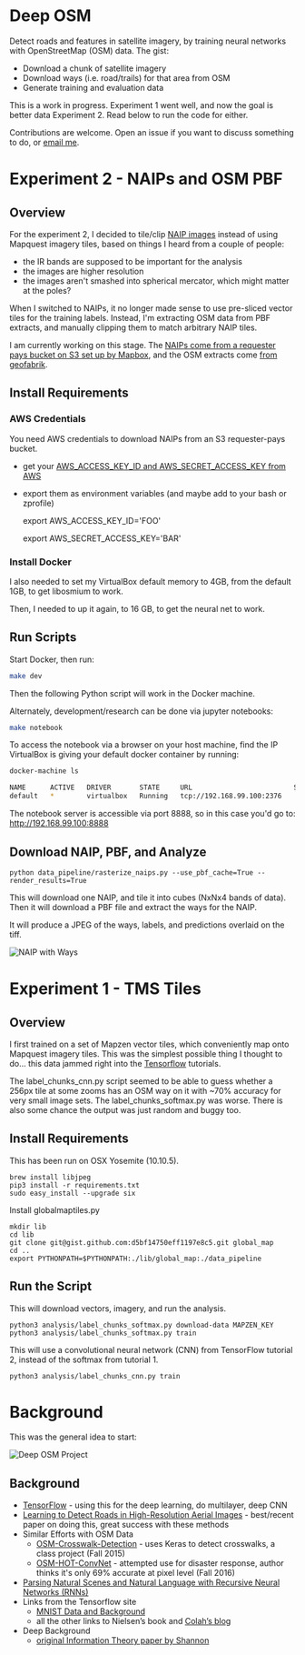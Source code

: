 # Deep OSM

Detect roads and features in satellite imagery, by training neural networks with OpenStreetMap (OSM) data. The gist:

* Download a chunk of satellite imagery
* Download ways (i.e. road/trails) for that area from OSM
* Generate training and evaluation data

This is a work in progress. Experiment 1 went well, and now the goal is better data Experiment 2. Read below to run the code for either.

Contributions are welcome. Open an issue if you want to discuss something to do, or [email me](mailto:andrew@gaiagps.com).

# Experiment 2 - NAIPs and OSM PBF

## Overview

For the experiment 2, I decided to tile/clip [NAIP images](http://www.fsa.usda.gov/programs-and-services/aerial-photography/imagery-programs/naip-imagery/) instead of using Mapquest imagery tiles, based on things I heard from a couple of people:

* the IR bands are supposed to be important for the analysis
* the images are higher resolution
* the images aren't smashed into spherical mercator, which might matter at the poles?

When I switched to NAIPs, it no longer made sense to use pre-sliced vector tiles for the training labels. Instead, I'm extracting OSM data from PBF extracts, and manually clipping them to match arbitrary NAIP tiles.

I am currently working on this stage. The [NAIPs come from a requester pays bucket on S3 set up by Mapbox](http://www.slideshare.net/AmazonWebServices/open-data-innovation-building-on-open-data-sets-for-innovative-applications), and the OSM extracts come [from geofabrik](http://download.geofabrik.de/).

## Install Requirements

### AWS Credentials

You need AWS credentials to download NAIPs from an S3 requester-pays bucket.

 * get your [AWS_ACCESS_KEY_ID and AWS_SECRET_ACCESS_KEY from AWS](http://docs.aws.amazon.com/cli/latest/userguide/cli-chap-getting-started.html)

 * export them as environment variables (and maybe add to your bash or zprofile)


    export AWS_ACCESS_KEY_ID='FOO'

    export AWS_SECRET_ACCESS_KEY='BAR'

### Install Docker

I also needed to set my VirtualBox default memory to 4GB, from the default 1GB, to get libosmium to work.

Then, I needed to up it again, to 16 GB, to get the neural net to work.

## Run Scripts

Start Docker, then run:

```bash
make dev
```

Then the following Python script will work in the Docker machine.

Alternately, development/research can be done via jupyter notebooks:

```bash
make notebook
```

To access the notebook via a browser on your host machine, find the IP VirtualBox is giving your
default docker container by running:

```bash
docker-machine ls

NAME      ACTIVE   DRIVER       STATE     URL                         SWARM   DOCKER    ERRORS
default   *        virtualbox   Running   tcp://192.168.99.100:2376           v1.10.3
```

The notebook server is accessible via port 8888, so in this case you'd go to:
http://192.168.99.100:8888

## Download NAIP, PBF, and Analyze

    python data_pipeline/rasterize_naips.py --use_pbf_cache=True --render_results=True

This will download one NAIP, and tile it into cubes (NxNx4 bands of data). Then it will download a PBF file and extract the ways for the NAIP.

It will produce a JPEG of the ways, labels, and predictions overlaid on the tiff.

![NAIP with Ways](https://pbs.twimg.com/media/Cft3GbeUkAAqqAd.jpg)

# Experiment 1 - TMS Tiles

## Overview

I first trained on a set of Mapzen vector tiles, which conveniently map onto Mapquest imagery tiles. This was the simplest possible thing I thought to do... this data jammed right into the [Tensorflow](http://tensorflow.org) tutorials.

The label_chunks_cnn.py script seemed to be able to guess whether a 256px tile at some zooms has an OSM way on it with ~70% accuracy for very small image sets. The label_chunks_softmax.py was worse. There is also some chance the output was just random and buggy too.

## Install Requirements

This has been run on OSX Yosemite (10.10.5).

    brew install libjpeg
    pip3 install -r requirements.txt
    sudo easy_install --upgrade six

Install globalmaptiles.py

    mkdir lib
    cd lib
    git clone git@gist.github.com:d5bf14750eff1197e8c5.git global_map
    cd ..
    export PYTHONPATH=$PYTHONPATH:./lib/global_map:./data_pipeline

## Run the Script
This will download vectors, imagery, and run the analysis.

    python3 analysis/label_chunks_softmax.py download-data MAPZEN_KEY
    python3 analysis/label_chunks_softmax.py train

This will use a convolutional neural network (CNN) from TensorFlow tutorial 2, instead of the softmax from tutorial 1.

    python3 analysis/label_chunks_cnn.py train

# Background

This was the general idea to start:

![Deep OSM Project](https://gaiagps.mybalsamiq.com/mockups/4278030.png?key=1e42f249214928d1fa7b17cf866401de0c2af867)

## Background

* [TensorFlow](https://www.tensorflow.org/) - using this for the deep learning, do multilayer, deep CNN
* [Learning to Detect Roads in High-Resolution Aerial
Images](http://citeseerx.ist.psu.edu/viewdoc/download?doi=10.1.1.232.1679&rep=rep1&type=pdf) - best/recent paper on doing this, great success with these methods
* Similar Efforts with OSM Data
    * [OSM-Crosswalk-Detection](https://github.com/geometalab/OSM-Crosswalk-Detection) - uses Keras to detect crosswalks, a class project (Fall 2015)
    * [OSM-HOT-ConvNet](https://github.com/larsroemheld/OSM-HOT-ConvNet) - attempted use for disaster response, author thinks it's only 69% accurate at pixel level (Fall 2016)
* [Parsing Natural Scenes and Natural Language
with Recursive Neural Networks (RNNs)](http://ai.stanford.edu/~ang/papers/icml11-ParsingWithRecursiveNeuralNetworks.pdf)
* Links from the Tensorflow site
    * [MNIST Data and Background](http://yann.lecun.com/exdb/mnist/)
    * all the other links to Nielsen’s book and [Colah’s blog](http://colah.github.io/posts/2015-08-Backprop/)
* Deep Background
    * [original Information Theory paper by Shannon](http://worrydream.com/refs/Shannon%20-%20A%20Mathematical%20Theory%20of%20Communication.pdf)
